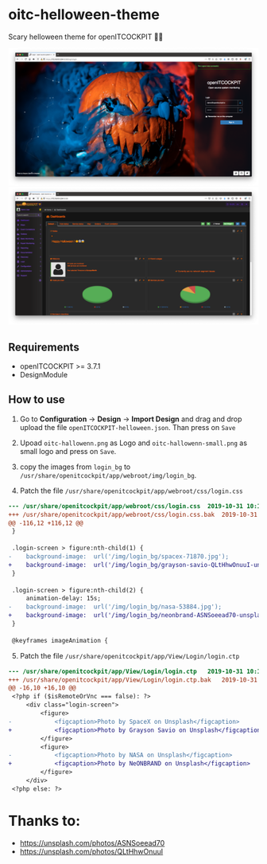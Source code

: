 # oitc-helloween-theme
Scary helloween theme for openITCOCKPIT 🎃👻

![openITCOCKPIT helloween login screen](screenshots/Login-Screen.png)
![openITCOCKPIT theme](screenshots/openITCOCKPIT.png)

## Requirements
- openITCOCKPIT >= 3.7.1
- DesignModule

## How to use

1. Go to **Configuration** -> **Design** -> **Import Design** and drag and drop upload the file `openITCOCKPIT-helloween.json`.
Than press on `Save`

2. Upoad `oitc-hallowenn.png` as Logo and `oitc-hallowenn-small.png` as small logo and press on `Save`.

3. copy the images from `login_bg` to `/usr/share/openitcockpit/app/webroot/img/login_bg`.

4. Patch the file `/usr/share/openitcockpit/app/webroot/css/login.css`

```diff
--- /usr/share/openitcockpit/app/webroot/css/login.css	2019-10-31 10:10:41.783120611 +0100
+++ /usr/share/openitcockpit/app/webroot/css/login.css.bak	2019-10-31 10:09:34.884875427 +0100
@@ -116,12 +116,12 @@
 }

 .login-screen > figure:nth-child(1) {
-    background-image:  url('/img/login_bg/spacex-71870.jpg');
+    background-image:  url('/img/login_bg/grayson-savio-QLtHhwOnuuI-unsplash.jpg');
 }

 .login-screen > figure:nth-child(2) {
     animation-delay: 15s;
-    background-image:  url('/img/login_bg/nasa-53884.jpg');
+    background-image:  url('/img/login_bg/neonbrand-ASNSoeead70-unsplash.jpg');
 }

 @keyframes imageAnimation {
```

5. Patch the file `/usr/share/openitcockpit/app/View/Login/login.ctp`
```diff
--- /usr/share/openitcockpit/app/View/Login/login.ctp	2019-10-31 10:12:36.932035053 +0100
+++ /usr/share/openitcockpit/app/View/Login/login.ctp.bak	2019-10-31 10:12:10.768743266 +0100
@@ -16,10 +16,10 @@
 <?php if ($isRemoteOrVnc === false): ?>
     <div class="login-screen">
         <figure>
-            <figcaption>Photo by SpaceX on Unsplash</figcaption>
+            <figcaption>Photo by Grayson Savio on Unsplash</figcaption>
         </figure>
         <figure>
-            <figcaption>Photo by NASA on Unsplash</figcaption>
+            <figcaption>Photo by NeONBRAND on Unsplash</figcaption>
         </figure>
     </div>
 <?php else: ?>
```


# Thanks to:
- https://unsplash.com/photos/ASNSoeead70
- https://unsplash.com/photos/QLtHhwOnuuI
